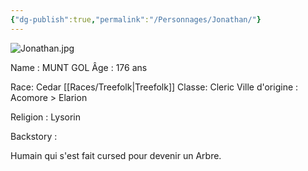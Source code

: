 ```yaml
---
{"dg-publish":true,"permalink":"/Personnages/Jonathan/"}
---
```


![Jonathan.jpg](/img/user/EXTRA/00_IMAGES/Jonathan.jpg)

Name : MUNT GOL 
Âge : 176 ans

Race: Cedar [[Races/Treefolk\|Treefolk]]
Classe: Cleric 
Ville d'origine : Acomore > Elarion

Religion : Lysorin

Backstory : 

Humain qui s'est fait cursed pour devenir un Arbre.